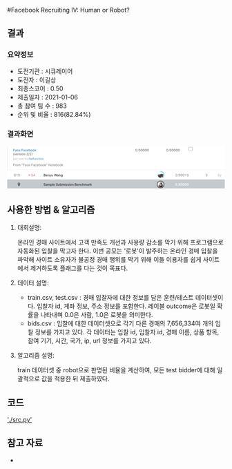 #Facebook Recruiting IV: Human or Robot?

## 결과

### 요약정보

- 도전기관 : 시큐레이어
- 도전자 : 이길상
- 최종스코어 : 0.50
- 제출일자 : 2021-01-06
- 총 참여 팀 수 : 983
- 순위 및 비율 : 816(82.84%)

### 결과화면

![leaderboard](./img/leaderboard.png)

## 사용한 방법 & 알고리즘
1. 대회설명:
  
    온라인 경매 사이트에서 고객 만족도 개선과 사용량 감소를 막기 위해 프로그램으로 자동화된 입찰을 막고자 한다. 이번 공모는 '로봇'이 발주하는 온라인 경매 입찰을 파악해 사이트 소유자가 불공정 경매 행위를 막기 위해 이들 이용자를 쉽게 사이트에서 제거하도록 플래그를 다는 것이 목표다.

2. 데이터 설명: 
 
    * train.csv, test.csv : 경매 입찰자에 대한 정보를 담은 훈련/테스트 데이터셋이다.  입찰자 id, 계좌 정보, 주소 정보를 포함한다. 레이블 outcome은 로봇일 확률을 나타내며 0.0은 사람, 1.0은 로봇을 의미한다.
    * bids.csv : 입찰에 대한 데이터셋으로 각기 다른 경매의 7,656,334여 개의 입찰 정보를 가지고 있다. 각 데이터는 입찰 id, 입찰자 id, 경매 이름, 상품 항목, 참여 기기, 시간, 국가, ip, url 정보를 가지고 있다.

3. 알고리즘 설명:

    train 데이터셋 중 robot으로 판명된 비율을 계산하여, 모든 test bidder에 대해 일괄적으로 값을 적용한 뒤 제출하였다.     
## 코드

['./src.py'](./src.py)

## 참고 자료

- 
